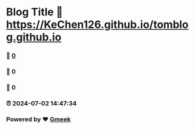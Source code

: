 # Blog Title :link: https://KeChen126.github.io/tomblog.github.io 
### :page_facing_up: [0](https://KeChen126.github.io/tomblog.github.io/tag.html) 
### :speech_balloon: 0 
### :hibiscus: 0 
### :alarm_clock: 2024-07-02 14:47:34 
### Powered by :heart: [Gmeek](https://github.com/Meekdai/Gmeek)
